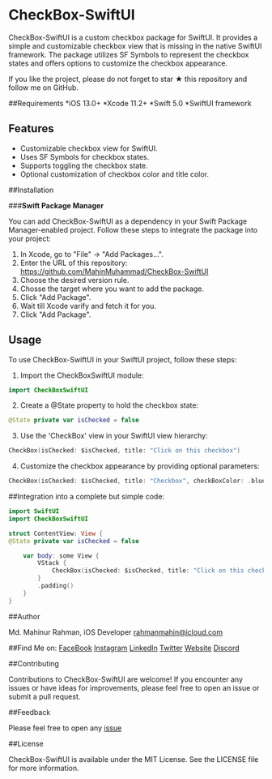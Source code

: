 # CheckBox-SwiftUI

CheckBox-SwiftUI is a custom checkbox package for SwiftUI. It provides a simple and customizable checkbox view 
that is missing in the native SwiftUI framework. The package utilizes SF Symbols to represent the checkbox states and 
offers options to customize the checkbox appearance.

If you like the project, please do not forget to star ★ this repository and follow me on GitHub.

##Requirements
*iOS 13.0+
*Xcode 11.2+
*Swift 5.0
*SwiftUI framework

## Features

* Customizable checkbox view for SwiftUI.
* Uses SF Symbols for checkbox states.
* Supports toggling the checkbox state.
* Optional customization of checkbox color and title color.

##Installation

###**Swift Package Manager**

You can add CheckBox-SwiftUI as a dependency in your Swift Package Manager-enabled project. 
Follow these steps to integrate the package into your project:

1. In Xcode, go to "File" -> "Add Packages...".
2. Enter the URL of this repository: https://github.com/MahinMuhammad/CheckBox-SwiftUI
3. Choose the desired version rule.
4. Chosse the target where you want to add the package.
5. Click "Add Package".
6. Wait till Xcode varify and fetch it for you.
7. Click "Add Package".

## Usage

To use CheckBox-SwiftUI in your SwiftUI project, follow these steps:

1. Import the CheckBoxSwiftUI module:
```swift
import CheckBoxSwiftUI
```

2. Create a @State property to hold the checkbox state:
```swift
@State private var isChecked = false
```

3. Use the 'CheckBox' view in your SwiftUI view hierarchy:
```swift
CheckBox(isChecked: $isChecked, title: "Click on this checkbox")
```

4. Customize the checkbox appearance by providing optional parameters:
```swift
CheckBox(isChecked: $isChecked, title: "Checkbox", checkBoxColor: .blue, titleColor: .black)
```
##Integration into a complete but simple code:

```swift
import SwiftUI
import CheckBoxSwiftUI

struct ContentView: View {
@State private var isChecked = false

    var body: some View {
        VStack {
            CheckBox(isChecked: $isChecked, title: "Click on this checkbox")
        }
        .padding()
    }
}

```

##Author

Md. Mahinur Rahman, iOS Developer
rahmanmahin@icloud.com

##Find Me on:
[FaceBook](https://web.facebook.com/mahin5muhammad)
[Instagram](https://www.instagram.com/mahin5muhammad/)
[LinkedIn](https://www.linkedin.com/in/rahmanmahin/)
[Twitter](https://twitter.com/ImMahin)
[Website](https://mahinmuhammad.github.io/view/home.html)
[Discord](http://discordapp.com/users/Ghost_Friday#2625)


##Contributing

Contributions to CheckBox-SwiftUI are welcome! If you encounter any issues or have ideas for improvements, 
please feel free to open an issue or submit a pull request.

##Feedback

Please feel free to open any [issue](https://github.com/MahinMuhammad/CheckBoxSwiftUI/issues)

##License

CheckBox-SwiftUI is available under the MIT License. See the LICENSE file for more information.
